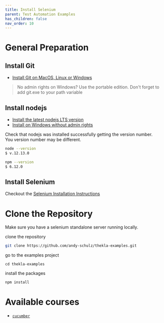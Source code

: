 ```yaml
---
title: Install Selenium
parent: Test Automation Examples
has_children: false
nav_order: 10
---
```


# General Preparation

## Install Git

* [Install Git on MacOS, Linux or Windows](https://www.linode.com/docs/development/version-control/how-to-install-git-on-linux-mac-and-windows/)

> No admin rights on Windows? Use the portable edition.
> Don't forget to add git.exe to your path variable

## Install nodejs

* [Install the latest nodejs LTS version](https://nodejs.org/en/download/)
* [Install on Windows without admin rights](https://medium.com/@github.gkarthiks/how-to-install-nodejs-and-npm-in-non-admin-access-windows-machines-102fd461b54c)

Check that nodejs was installed successfully getting the version number.
You version number may be different.

```bash
node --version
$ v.12.13.0

npm --version
$ 6.12.0    
```

## Install Selenium

Checkout the [Selenium Installation Instructions](INSTALL_SELENIUM.md)

# Clone the Repository
  
Make sure you have a selenium standalone server running locally.

clone the repository

````bash
git clone https://github.com/andy-schulz/thekla-examples.git
````

go to the examples project
````
cd thekla-examples
````

install the packages

````bash
npm install
````

# Available courses

* [`cucumber`](../courses/cucumber/README.md)

